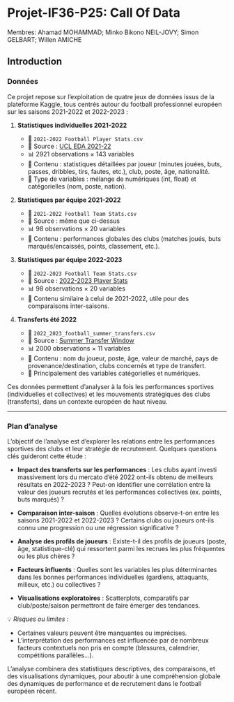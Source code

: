 # Projet-IF36-P25: Call Of Data


Membres: Ahamad MOHAMMAD; Minko Bikono NEIL-JOVY; Simon GELBART; Willen AMICHE


## Introduction

### Données

Ce projet repose sur l’exploitation de quatre jeux de données issus de la plateforme Kaggle, tous centrés autour du football professionnel européen sur les saisons 2021-2022 et 2022-2023 :

1.  **Statistiques individuelles 2021-2022**
    -   📄 `2021-2022 Football Player Stats.csv`
    -   🔗 Source : [UCL EDA 2021-22](https://www.kaggle.com/code/azminetoushikwasi/ucl-eda-viz-2021-22-players-teams/input)
    -   📊 2921 observations × 143 variables
    -   🧾 Contenu : statistiques détaillées par joueur (minutes jouées, buts, passes, dribbles, tirs, fautes, etc.), club, poste, âge, nationalité.
    -   🧩 Type de variables : mélange de numériques (int, float) et catégorielles (nom, poste, nation).
    
2.  **Statistiques par équipe 2021-2022**
    -   📄 `2021-2022 Football Team Stats.csv`
    -   🔗 Source : même que ci-dessus
    -   📊 98 observations × 20 variables
    -   🧾 Contenu : performances globales des clubs (matches joués, buts marqués/encaissés, points, classement, etc.).
    
3.  **Statistiques par équipe 2022-2023**
    -   📄 `2022-2023 Football Team Stats.csv`
    -   🔗 Source : [2022-2023 Player Stats](https://www.kaggle.com/datasets/vivovinco/20222023-football-player-stats)
    -   📊 98 observations × 20 variables
    -   🧾 Contenu similaire à celui de 2021-2022, utile pour des comparaisons inter-saisons.
    
4.  **Transferts été 2022**
    -   📄 `2022_2023_football_summer_transfers.csv`
    -   🔗 Source : [Summer Transfer Window](https://www.kaggle.com/datasets/ruslanhuretski/202223-football-summer-transfer-window)
    -   📊 2000 observations × 11 variables
    -   🧾 Contenu : nom du joueur, poste, âge, valeur de marché, pays de provenance/destination, clubs concernés et type de transfert.
    -   📂 Principalement des variables catégorielles et numériques.

Ces données permettent d’analyser à la fois les performances sportives (individuelles et collectives) et les mouvements stratégiques des clubs (transferts), dans un contexte européen de haut niveau.

------------------------------------------------------------------------

### Plan d’analyse

L’objectif de l’analyse est d’explorer les relations entre les performances sportives des clubs et leur stratégie de recrutement. Quelques questions clés guideront cette étude :

-   **Impact des transferts sur les performances** : Les clubs ayant investi massivement lors du mercato d’été 2022 ont-ils obtenu de meilleurs résultats en 2022-2023 ? Peut-on identifier une corrélation entre la valeur des joueurs recrutés et les performances collectives (ex. points, buts marqués) ?

-   **Comparaison inter-saison** : Quelles évolutions observe-t-on entre les saisons 2021-2022 et 2022-2023 ? Certains clubs ou joueurs ont-ils connu une progression ou une régression significative ?

-   **Analyse des profils de joueurs** : Existe-t-il des profils de joueurs (poste, âge, statistique-clé) qui ressortent parmi les recrues les plus fréquentes ou les plus chères ?

-   **Facteurs influents** : Quelles sont les variables les plus déterminantes dans les bonnes performances individuelles (gardiens, attaquants, milieux, etc.) ou collectives ?

-   **Visualisations exploratoires** : Scatterplots, comparatifs par club/poste/saison permettront de faire émerger des tendances.

💡 *Risques ou limites* :

- Certaines valeurs peuvent être manquantes ou imprécises.
- L’interprétation des performances est influencée par de nombreux facteurs contextuels non pris en compte (blessures, calendrier, compétitions parallèles…).

L’analyse combinera des statistiques descriptives, des comparaisons, et des visualisations dynamiques, pour aboutir à une compréhension globale des dynamiques de performance et de recrutement dans le football européen récent.
